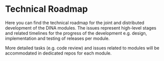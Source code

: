 # Technical Roadmap

Here you can find the technical roadmap for the joint and distributed development of the DINA modules.
The issues represent high-level stages and related timelines for the progress of the development e.g. design, implementation and testing of releases per module.

More detailed tasks (e.g. code review) and issues related to modules will be accommodated in dedicated repos for each module. 
